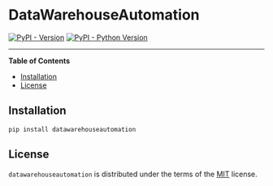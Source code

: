 # DataWarehouseAutomation

[![PyPI - Version](https://img.shields.io/pypi/v/datawarehouseautomation.svg)](https://pypi.org/project/datawarehouseautomation)
[![PyPI - Python Version](https://img.shields.io/pypi/pyversions/datawarehouseautomation.svg)](https://pypi.org/project/datawarehouseautomation)

-----

**Table of Contents**

- [Installation](#installation)
- [License](#license)

## Installation

```console
pip install datawarehouseautomation
```

## License

`datawarehouseautomation` is distributed under the terms of the [MIT](https://spdx.org/licenses/MIT.html) license.
